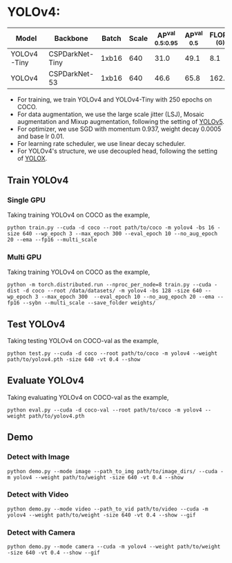 # YOLOv4:

|    Model    |     Backbone    | Batch | Scale | AP<sup>val<br>0.5:0.95 | AP<sup>val<br>0.5 | FLOPs<br><sup>(G) | Params<br><sup>(M) | Weight |
|-------------|-----------------|-------|-------|------------------------|-------------------|-------------------|--------------------|--------|
| YOLOv4-Tiny | CSPDarkNet-Tiny | 1xb16 |  640  |        31.0            |       49.1        |   8.1             |   2.9              | [ckpt](https://github.com/yjh0410/RT-ODLab/releases/download/yolo_tutorial_ckpt/yolov4_t_coco.pth) |
| YOLOv4      | CSPDarkNet-53   | 1xb16 |  640  |        46.6            |       65.8        |   162.7           |   61.5             | [ckpt](https://github.com/yjh0410/RT-ODLab/releases/download/yolo_tutorial_ckpt/yolov4_coco.pth) |

- For training, we train YOLOv4 and YOLOv4-Tiny with 250 epochs on COCO.
- For data augmentation, we use the large scale jitter (LSJ), Mosaic augmentation and Mixup augmentation, following the setting of [YOLOv5](https://github.com/ultralytics/yolov5).
- For optimizer, we use SGD with momentum 0.937, weight decay 0.0005 and base lr 0.01.
- For learning rate scheduler, we use linear decay scheduler.
- For YOLOv4's structure, we use decoupled head, following the setting of [YOLOX](https://github.com/Megvii-BaseDetection/YOLOX).

## Train YOLOv4
### Single GPU
Taking training YOLOv4 on COCO as the example,
```Shell
python train.py --cuda -d coco --root path/to/coco -m yolov4 -bs 16 -size 640 --wp_epoch 3 --max_epoch 300 --eval_epoch 10 --no_aug_epoch 20 --ema --fp16 --multi_scale 
```

### Multi GPU
Taking training YOLOv4 on COCO as the example,
```Shell
python -m torch.distributed.run --nproc_per_node=8 train.py --cuda -dist -d coco --root /data/datasets/ -m yolov4 -bs 128 -size 640 --wp_epoch 3 --max_epoch 300  --eval_epoch 10 --no_aug_epoch 20 --ema --fp16 --sybn --multi_scale --save_folder weights/ 
```

## Test YOLOv4
Taking testing YOLOv4 on COCO-val as the example,
```Shell
python test.py --cuda -d coco --root path/to/coco -m yolov4 --weight path/to/yolov4.pth -size 640 -vt 0.4 --show 
```

## Evaluate YOLOv4
Taking evaluating YOLOv4 on COCO-val as the example,
```Shell
python eval.py --cuda -d coco-val --root path/to/coco -m yolov4 --weight path/to/yolov4.pth 
```

## Demo
### Detect with Image
```Shell
python demo.py --mode image --path_to_img path/to/image_dirs/ --cuda -m yolov4 --weight path/to/weight -size 640 -vt 0.4 --show
```

### Detect with Video
```Shell
python demo.py --mode video --path_to_vid path/to/video --cuda -m yolov4 --weight path/to/weight -size 640 -vt 0.4 --show --gif
```

### Detect with Camera
```Shell
python demo.py --mode camera --cuda -m yolov4 --weight path/to/weight -size 640 -vt 0.4 --show --gif
```
